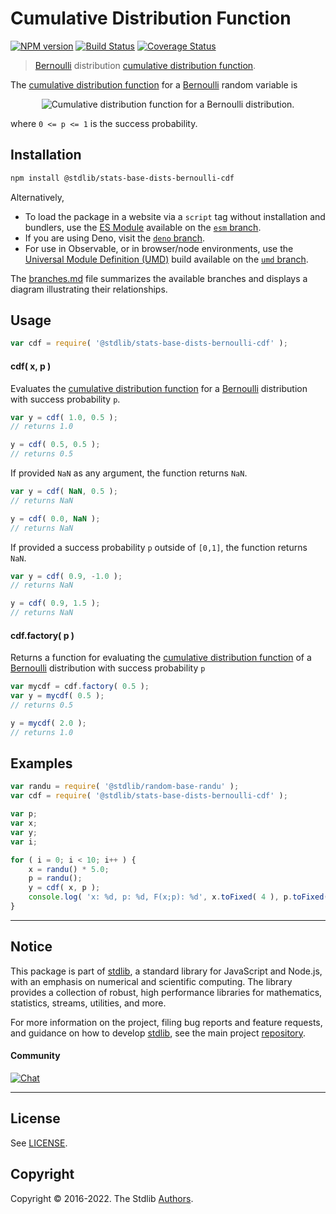 <!--

@license Apache-2.0

Copyright (c) 2018 The Stdlib Authors.

Licensed under the Apache License, Version 2.0 (the "License");
you may not use this file except in compliance with the License.
You may obtain a copy of the License at

   http://www.apache.org/licenses/LICENSE-2.0

Unless required by applicable law or agreed to in writing, software
distributed under the License is distributed on an "AS IS" BASIS,
WITHOUT WARRANTIES OR CONDITIONS OF ANY KIND, either express or implied.
See the License for the specific language governing permissions and
limitations under the License.

-->

# Cumulative Distribution Function

[![NPM version][npm-image]][npm-url] [![Build Status][test-image]][test-url] [![Coverage Status][coverage-image]][coverage-url] <!-- [![dependencies][dependencies-image]][dependencies-url] -->

> [Bernoulli][bernoulli-distribution] distribution [cumulative distribution function][cdf].

<section class="intro">

The [cumulative distribution function][cdf] for a [Bernoulli][bernoulli-distribution] random variable is

<!-- <equation class="equation" label="eq:bernoulli_cdf" align="center" raw="F(x;p)= \begin{cases} 0 & \text{ for } x < 0 \\ 1-p & \text{ for } 0 \le x < 1  \\ 1 & \text{ for } x \ge 1 \end{cases}" alt="Cumulative distribution function for a Bernoulli distribution."> -->

<div class="equation" align="center" data-raw-text="F(x;p)= \begin{cases} 0 &amp; \text{ for } x &lt; 0 \\ 1-p &amp; \text{ for } 0 \le x &lt; 1  \\ 1 &amp; \text{ for } x \ge 1 \end{cases}" data-equation="eq:bernoulli_cdf">
    <img src="https://cdn.jsdelivr.net/gh/stdlib-js/stdlib@591cf9d5c3a0cd3c1ceec961e5c49d73a68374cb/lib/node_modules/@stdlib/stats/base/dists/bernoulli/cdf/docs/img/equation_bernoulli_cdf.svg" alt="Cumulative distribution function for a Bernoulli distribution.">
    <br>
</div>

<!-- </equation> -->

where `0 <= p <= 1` is the success probability.

</section>

<!-- /.intro -->

<section class="installation">

## Installation

```bash
npm install @stdlib/stats-base-dists-bernoulli-cdf
```

Alternatively,

-   To load the package in a website via a `script` tag without installation and bundlers, use the [ES Module][es-module] available on the [`esm` branch][esm-url].
-   If you are using Deno, visit the [`deno` branch][deno-url].
-   For use in Observable, or in browser/node environments, use the [Universal Module Definition (UMD)][umd] build available on the [`umd` branch][umd-url].

The [branches.md][branches-url] file summarizes the available branches and displays a diagram illustrating their relationships.

</section>

<section class="usage">

## Usage

```javascript
var cdf = require( '@stdlib/stats-base-dists-bernoulli-cdf' );
```

#### cdf( x, p )

Evaluates the [cumulative distribution function][cdf] for a [Bernoulli][bernoulli-distribution] distribution with success probability `p`.

```javascript
var y = cdf( 1.0, 0.5 );
// returns 1.0

y = cdf( 0.5, 0.5 );
// returns 0.5
```

If provided `NaN` as any argument, the function returns `NaN`.

```javascript
var y = cdf( NaN, 0.5 );
// returns NaN

y = cdf( 0.0, NaN );
// returns NaN
```

If provided a success probability `p` outside of `[0,1]`, the function returns `NaN`.

```javascript
var y = cdf( 0.9, -1.0 );
// returns NaN

y = cdf( 0.9, 1.5 );
// returns NaN
```

#### cdf.factory( p )

Returns a function for evaluating the [cumulative distribution function][cdf] of a [Bernoulli][bernoulli-distribution] distribution with success probability `p`

```javascript
var mycdf = cdf.factory( 0.5 );
var y = mycdf( 0.5 );
// returns 0.5

y = mycdf( 2.0 );
// returns 1.0
```

</section>

<!-- /.usage -->

<section class="examples">

## Examples

<!-- eslint no-undef: "error" -->

```javascript
var randu = require( '@stdlib/random-base-randu' );
var cdf = require( '@stdlib/stats-base-dists-bernoulli-cdf' );

var p;
var x;
var y;
var i;

for ( i = 0; i < 10; i++ ) {
    x = randu() * 5.0;
    p = randu();
    y = cdf( x, p );
    console.log( 'x: %d, p: %d, F(x;p): %d', x.toFixed( 4 ), p.toFixed( 4 ), y.toFixed( 4 ) );
}
```

</section>

<!-- /.examples -->

<!-- Section for related `stdlib` packages. Do not manually edit this section, as it is automatically populated. -->

<section class="related">

</section>

<!-- /.related -->

<!-- Section for all links. Make sure to keep an empty line after the `section` element and another before the `/section` close. -->


<section class="main-repo" >

* * *

## Notice

This package is part of [stdlib][stdlib], a standard library for JavaScript and Node.js, with an emphasis on numerical and scientific computing. The library provides a collection of robust, high performance libraries for mathematics, statistics, streams, utilities, and more.

For more information on the project, filing bug reports and feature requests, and guidance on how to develop [stdlib][stdlib], see the main project [repository][stdlib].

#### Community

[![Chat][chat-image]][chat-url]

---

## License

See [LICENSE][stdlib-license].


## Copyright

Copyright &copy; 2016-2022. The Stdlib [Authors][stdlib-authors].

</section>

<!-- /.stdlib -->

<!-- Section for all links. Make sure to keep an empty line after the `section` element and another before the `/section` close. -->

<section class="links">

[npm-image]: http://img.shields.io/npm/v/@stdlib/stats-base-dists-bernoulli-cdf.svg
[npm-url]: https://npmjs.org/package/@stdlib/stats-base-dists-bernoulli-cdf

[test-image]: https://github.com/stdlib-js/stats-base-dists-bernoulli-cdf/actions/workflows/test.yml/badge.svg?branch=v0.0.8
[test-url]: https://github.com/stdlib-js/stats-base-dists-bernoulli-cdf/actions/workflows/test.yml?query=branch:v0.0.8

[coverage-image]: https://img.shields.io/codecov/c/github/stdlib-js/stats-base-dists-bernoulli-cdf/main.svg
[coverage-url]: https://codecov.io/github/stdlib-js/stats-base-dists-bernoulli-cdf?branch=main

<!--

[dependencies-image]: https://img.shields.io/david/stdlib-js/stats-base-dists-bernoulli-cdf.svg
[dependencies-url]: https://david-dm.org/stdlib-js/stats-base-dists-bernoulli-cdf/main

-->

[chat-image]: https://img.shields.io/gitter/room/stdlib-js/stdlib.svg
[chat-url]: https://gitter.im/stdlib-js/stdlib/

[stdlib]: https://github.com/stdlib-js/stdlib

[stdlib-authors]: https://github.com/stdlib-js/stdlib/graphs/contributors

[umd]: https://github.com/umdjs/umd
[es-module]: https://developer.mozilla.org/en-US/docs/Web/JavaScript/Guide/Modules

[deno-url]: https://github.com/stdlib-js/stats-base-dists-bernoulli-cdf/tree/deno
[umd-url]: https://github.com/stdlib-js/stats-base-dists-bernoulli-cdf/tree/umd
[esm-url]: https://github.com/stdlib-js/stats-base-dists-bernoulli-cdf/tree/esm
[branches-url]: https://github.com/stdlib-js/stats-base-dists-bernoulli-cdf/blob/main/branches.md

[stdlib-license]: https://raw.githubusercontent.com/stdlib-js/stats-base-dists-bernoulli-cdf/main/LICENSE

[cdf]: https://en.wikipedia.org/wiki/Cumulative_distribution_function

[bernoulli-distribution]: https://en.wikipedia.org/wiki/Bernoulli_distribution

</section>

<!-- /.links -->
